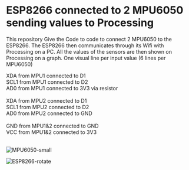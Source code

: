 # ESP8266 connected to 2 MPU6050 sending values to Processing

This repository Give the Code to code to connect 2 MPU6050 to the ESP8266.
The ESP8266 then communicates through its Wifi with Processing on a PC.
All the values of the sensors are then shown on Processing on a graph.
One visual line per input value (6 lines per MPU6050)

XDA from MPU1 connected to D1</br>
SCL1 from MPU1 connected to D2</br>
AD0 from MPU1 connected to 3V3 via resistor</br>
</br>
XDA from MPU2 connected to D1</br>
SCL1 from MPU2 connected to D2</br>
AD0 from MPU2 connected to GND</br>
</br>
GND from MPU1&2 connected to GND</br>
VCC from MPU1&2 connected to 3V3</br>
</br>

![MPU6050-small](https://user-images.githubusercontent.com/12084024/100617118-b6942980-3322-11eb-8960-6051994e92c6.jpg)
</br>

![ESP8266-rotate](https://user-images.githubusercontent.com/12084024/100617123-b85ded00-3322-11eb-8321-f9c5d1beb9e5.jpg)
